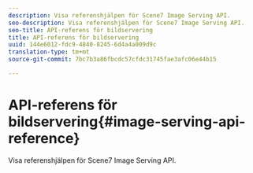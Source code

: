 ```yaml
---
description: Visa referenshjälpen för Scene7 Image Serving API.
seo-description: Visa referenshjälpen för Scene7 Image Serving API.
seo-title: API-referens för bildservering
title: API-referens för bildservering
uuid: 144e6012-fdc9-4840-8245-6d4a4a009d9c
translation-type: tm+mt
source-git-commit: 7bc7b3a86fbcdc57cfdc31745fae3afc06e44b15

---
```



# API-referens för bildservering{#image-serving-api-reference}

Visa referenshjälpen för Scene7 Image Serving API.

